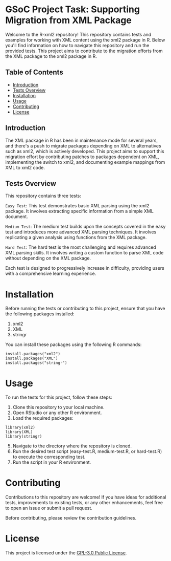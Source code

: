 # GSoC Project Task: Supporting Migration from XML Package

Welcome to the R-xml2 repository! This repository contains tests and examples for working with XML content using the xml2 package in R. Below you'll find information on how to navigate this repository and run the provided tests. This project aims to contribute to the migration efforts from the XML package to the xml2 package in R.

## Table of Contents

- [Introduction](#introduction)
- [Tests Overview](#tests-overview)
- [Installation](#installation)
- [Usage](#usage)
- [Contributing](#contributing)
- [License](#license)

## Introduction

The XML package in R has been in maintenance mode for several years, and there's a push to migrate packages depending on XML to alternatives such as xml2, which is actively developed. This project aims to support this migration effort by contributing patches to packages dependent on XML, implementing the switch to xml2, and documenting example mappings from XML to xml2 code.

## Tests Overview

This repository contains three tests:

`Easy Test`: This test demonstrates basic XML parsing using the xml2 package. It involves extracting specific information from a simple XML document.

`Medium Test`: The medium test builds upon the concepts covered in the easy test and introduces more advanced XML parsing techniques. It involves replicating a given analysis using functions from the XML package.

`Hard Test`: The hard test is the most challenging and requires advanced XML parsing skills. It involves writing a custom function to parse XML code without depending on the XML package.

Each test is designed to progressively increase in difficulty, providing users with a comprehensive learning experience.

# Installation

Before running the tests or contributing to this project, ensure that you have the following packages installed:

1. xml2
2. XML
3. stringr

You can install these packages using the following R commands:

```
install.packages("xml2")
install.packages("XML")
install.packages("stringr")
```

# Usage

To run the tests for this project, follow these steps:

1. Clone this repository to your local machine.
2. Open RStudio or any other R environment.
3. Load the required packages:

```
library(xml2)
library(XML)
library(stringr)
```

5. Navigate to the directory where the repository is cloned.
6. Run the desired test script (easy-test.R, medium-test.R, or hard-test.R) to execute the corresponding test.
7. Run the script in your R environment.

# Contributing

Contributions to this repository are welcome! If you have ideas for additional tests, improvements to existing tests, or any other enhancements, feel free to open an issue or submit a pull request.

Before contributing, please review the contribution guidelines.

# License


This project is licensed under the [GPL-3.0 Public License](LICENSE).
